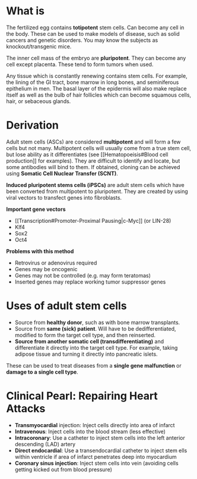 # What is
The fertilized egg contains **totipotent** stem cells. Can become any cell in the body. These can be used  to make models of disease, such as solid cancers and genetic disorders. You may know the subjects as knockout/transgenic mice.

The inner cell mass of the embryo are **pluripotent**. They can become any cell except placenta. These tend to form tumors when used.

Any tissue which is constantly renewing contains stem cells. For example, the lining of the GI tract, bone marrow in long bones, and seminiferous epithelium in men. The basal layer of the epidermis will also make replace itself as well as the bulb of hair follicles which can become squamous cells, hair, or sebaceous glands.
# Derivation
Adult stem cells (ASCs) are considered **multipotent** and will form a few cells but not many. Multipotent cells will usually come from a true stem cell, but lose ability as it differentiates (see [[Hematopoeisis#Blood cell production]] for examples). They are difficult to identify and locate, but some antibodies will bind to them. If obtained, cloning can be achieved using **Somatic Cell Nuclear Transfer (SCNT)**.

**Induced pluripotent stems cells (iPSCs)** are adult stem cells which have been converted from multipotent to pluripotent. They are created by using viral vectors to transfect genes into fibroblasts.

**Important gene vectors**
- [[Transcription#Promoter-Proximal Pausing|c-Myc]] (or LIN-28)
- Klf4
- Sox2
- Oct4

**Problems with this method**
- Retrovirus or adenovirus required
- Genes may be oncogenic
- Genes may not be controlled (e.g. may form teratomas)
- Inserted genes may replace working tumor suppressor genes
# Uses of adult stem cells
- Source from **healthy donor**, such as with bone marrow transplants.
- Source from **same (sick) patient**. Will have to be dedifferentiated, modified to form the target cell type, and then reinserted.
- **Source from another somatic cell (transdifferentiating)** and differentiate it directly into the target cell type. For example, taking adipose tissue and turning it directly into pancreatic islets.

These can be used to treat diseases from a **single gene malfunction** or **damage to a single cell type**.
# Clinical Pearl: Repairing Heart Attacks
- **Transmyocardial** injection: Inject cells directly into area of infarct
- **Intravenous**: Inject cells into the blood stream (less effective)
- **Intracoronary**: Use a catheter to inject stem cells into the left anterior descending (LAD) artery
- **Direct endocardial**: Use a transendocardial catheter to inject stem ells within ventricle if area of infarct penetrates deep into myocardium
- **Coronary sinus injection**: Inject stem cells into vein (avoiding cells getting kicked out from blood pressure)